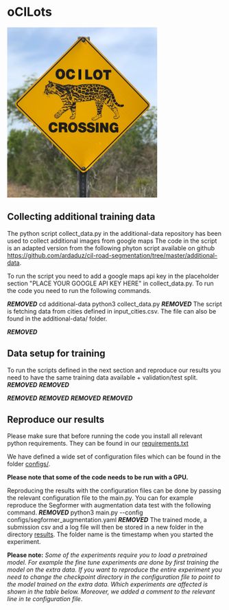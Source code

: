 # oCILots

<p align="left">
  <img src="notebooks/ocilot.png" width="350" alt="">
</p>



## Collecting additional training data

The python script collect_data.py in the additional-data repository has been used to collect additional images from google maps The code in the script is an adapted version from the following phyton script available on github https://github.com/ardaduz/cil-road-segmentation/tree/master/additional-data. 

To run the script you need to add a google maps api key in the  placeholder section "PLACE YOUR GOOGLE API KEY HERE" in collect_data.py. 
To run the code you need to run the following commands. 

***REMOVED***
cd additional-data
python3 collect_data.py
***REMOVED***
The script is fetching data from cities defined in input_cities.csv. The file can also be found in the additional-data/ folder. 


***REMOVED*** 

## Data setup for training
To run the scripts defined in the next section and reproduce our results you need to have the same training data available + validation/test split. ***REMOVED***
***REMOVED***

***REMOVED***
***REMOVED***
***REMOVED***
***REMOVED***

## Reproduce our results
Please make sure that before running the code you install all relevant python requirements. They can be found in our [requirements.txt](requirements.txt)


We have defined a wide set of configuration files which can be found in the folder [configs/](configs/). 

**Please note that some of the code needs to be run with a GPU.**

Reproducing the results with the configuration files can be done by passing the relevant configuration file to the main.py. You can for example reproduce the Segformer with augmentation data test with the following command. 
***REMOVED***
python3 main.py --config configs/segformer_augmentation.yaml
***REMOVED***
The trained mode, a submission csv and a log file will then be stored in a new folder in the directory [results](results/). The folder name is the timestamp when you started the experiment. 


**Please note:**
*Some of the experiments require you to load a pretrained model. For example the fine tune experiments are done by first training the model on the extra data. If you want to reproduce the entire experiment you need to change the checkpoint directory in the configuration file to point to the model trained on the extra data. Which experiments are affected is shown in the table below. Moreover, we added a comment to the relevant line in te configuration file*. 